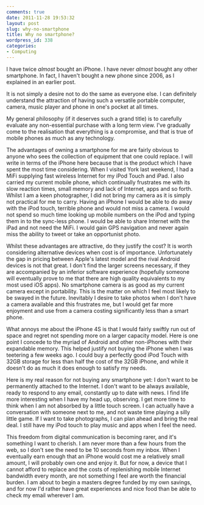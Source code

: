 ```yaml
---
comments: true
date: 2011-11-28 19:53:32
layout: post
slug: why-no-smartphone
title: Why no smartphone?
wordpress_id: 338
categories:
- Computing
---
```


I have twice _almost_ bought an iPhone. I have never _almost_ bought any other smartphone. In fact, I haven't bought a new phone since 2006, as I explained in an earlier post. 

It is not simply a desire not to do the same as everyone else. I can definitely understand the attraction of having such a versatile portable computer, camera, music player and phone in one's pocket at all times. 

My general philosophy (if it deserves such a grand title) is to carefully evaluate any non-essential purchase with a long term view. I've gradually come to the realisation that everything is a compromise, and that is true of mobile phones as much as any technology. 

The advantages of owning a smartphone for me are fairly obvious to anyone who sees the collection of equipment that one could replace. I will write in terms of the iPhone here because that is the product which I have spent the most time considering. When I visited York last weekend, I had a MiFi supplying fast wireless Internet for my iPod Touch and iPad. I also carried my current mobile phone, which continually frustrates me with its slow reaction times, small memory and lack of Internet, apps and so forth. Whilst I am a keen photographer, I did not bring my camera as it is simply not practical for me to carry. Having an iPhone I would be able to do away with the iPod touch, terrible phone and would not miss a camera. I would not spend so much time looking up mobile numbers on the iPod and typing them in to the sync-less phone. I would be able to share Internet with the iPad and not need the MiFi. I would gain GPS navigation and never again miss the ability to tweet or take an opportunist photo.

Whilst these advantages are attractive, do they justify the cost? It is worth considering alternative devices when cost is of importance. Unfortunately the gap in pricing between Apple's latest model and the rival Android devices is not that great. I don't find the larger screens necessary, if they are accompanied by an inferior software experience (hopefully someone will eventually prove to me that there are high quality equivalents to my most used iOS apps). No smartphone camera is as good as my current camera except in portability. This is the matter on which I feel most likely to be swayed in the future. Inevitably I desire to take photos when I don't have a camera available and this frustrates me, but I would get far more enjoyment and use from a camera costing significantly less than a smart phone.

What annoys me about the iPhone 4S is that I would fairly swiftly run out of space and regret not spending more on a larger capacity model. Here is one point I concede to the myriad of Android and other non-iPhones with their expandable memory. This helped justify not buying the iPhone when I was teetering a few weeks ago. I could buy a perfectly good iPod Touch with 32GB storage for less than half the cost of the 32GB iPhone, and while it doesn't do as much it does enough to satisfy my needs.

Here is my real reason for not buying any smartphone yet: I don't want to be permanently attached to the Internet. I don't want to be always available, ready to respond to any email, constantly up to date with news. I find life more interesting when I have my head up, observing. I get more time to think when I am not absorbed by a little touch screen. I can actually have a conversation with someone next to me, and not waste time playing a silly little game. If I want to take photographs, I can plan ahead and bring the real deal. I still have my iPod touch to play music and apps when I feel the need.

This freedom from digital communication is becoming rarer, and it's something I want to cherish. I am never more than a few hours from the web, so I don't see the need to be 10 seconds from my inbox. When I eventually earn enough that an iPhone would cost me a relatively small amount, I will probably own one and enjoy it. But for now, a device that I cannot afford to replace and the costs of replenishing mobile Internet bandwidth every month, are not something I feel are worth the financial burden. I am about to begin a masters degree funded by my own savings, and for now I'd rather have great experiences and nice food than be able to check my email wherever I am.
